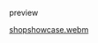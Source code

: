 preview 

[shopshowcase.webm](https://github.com/user-attachments/assets/248aecd4-388d-47ac-90cc-6ae47506ce34)
